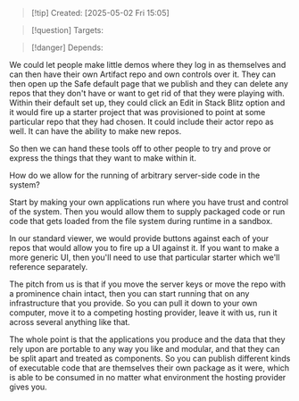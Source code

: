 
>[!tip] Created: [2025-05-02 Fri 15:05]

>[!question] Targets: 

>[!danger] Depends: 

We could let people make little demos where they log in as themselves and can then have their own Artifact repo and own controls over it. They can then open up the Safe default page that we publish and they can delete any repos that they don't have or want to get rid of that they were playing with. Within their default set up, they could click an Edit in Stack Blitz option and it would fire up a starter project that was provisioned to point at some particular repo that they had chosen. It could include their actor repo as well. It can have the ability to make new repos. 

So then we can hand these tools off to other people to try and prove or express the things that they want to make within it. 

How do we allow for the running of arbitrary server-side code in the system? 

Start by making your own applications run where you have trust and control of the system. Then you would allow them to supply packaged code or run code that gets loaded from the file system during runtime in a sandbox. 

In our standard viewer, we would provide buttons against each of your repos that would allow you to fire up a UI against it. If you want to make a more generic UI, then you'll need to use that particular starter which we'll reference separately. 

The pitch from us is that if you move the server keys or move the repo with a prominence chain intact, then you can start running that on any infrastructure that you provide. So you can pull it down to your own computer, move it to a competing hosting provider, leave it with us, run it across several anything like that.

The whole point is that the applications you produce and the data that they rely upon are portable to any way you like and modular, and that they can be split apart and treated as components. So you can publish different kinds of executable code that are themselves their own package as it were, which is able to be consumed in no matter what environment the hosting provider gives you. 